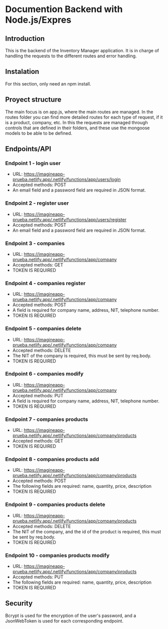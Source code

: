 # Documention Backend with Node.js/Expres

## Introduction
This is the backend of the Inventory Manager application. It is in charge of handling the requests to the different routes and error handling.

## Instalation
For this section, only need an npm install.

## Proyect structure
The main focus is on app.js, where the main routes are managed. In the routes folder you can find more detailed routes for each type of request, if it is a product, company, etc. In this the requests are managed through controls that are defined in their folders, and these use the mongoose models to be able to be defined.


## Endpoints/API
### Endpoint 1 - login user
 - URL: https://imagineapp-prueba.netlify.app/.netlify/functions/app/users/login
 - Accepted methods: POST
 - An email field and a password field are required in JSON format.

### Endpoint 2 - register user
 - URL: https://imagineapp-prueba.netlify.app/.netlify/functions/app/users/register
 - Accepted methods: POST
 - An email field and a password field are required in JSON format.

### Endpoint 3 - companies
 - URL: https://imagineapp-prueba.netlify.app/.netlify/functions/app/company
 - Accepted methods: GET
 - TOKEN IS REQUIRED

### Endpoint 4 - companies register
 - URL: https://imagineapp-prueba.netlify.app/.netlify/functions/app/company
 - Accepted methods: POST
 - A field is required for company name, address, NIT, telephone number.
 - TOKEN IS REQUIRED
  
### Endpoint 5 - companies delete
 - URL: https://imagineapp-prueba.netlify.app/.netlify/functions/app/company
 - Accepted methods: DELETE
 - The NIT of the company is required, this must be sent by req.body.
 - TOKEN IS REQUIRED

### Endpoint 6 - companies modify
 - URL: https://imagineapp-prueba.netlify.app/.netlify/functions/app/company
 - Accepted methods: PUT
-  A field is required for company name, address, NIT, telephone number.
-  TOKEN IS REQUIRED

### Endpoint 7 - companies products
 - URL: https://imagineapp-prueba.netlify.app/.netlify/functions/app/company/products
 - Accepted methods: GET
 - TOKEN IS REQUIRED

### Endpoint 8 - companies products add
 - URL: https://imagineapp-prueba.netlify.app/.netlify/functions/app/company/products
 - Accepted methods: POST
 - The following fields are required: name, quantity, price,
description
 - TOKEN IS REQUIRED

### Endpoint 9 - companies products delete
 - URL: https://imagineapp-prueba.netlify.app/.netlify/functions/app/company/products
 - Accepted methods: DELETE
 - The NIT of the company, and the id of the product is required, this must be sent by req.body.
 - TOKEN IS REQUIRED

### Endpoint 10 - companies products modify
 - URL: https://imagineapp-prueba.netlify.app/.netlify/functions/app/company/products
 - Accepted methods: PUT
 - The following fields are required: name, quantity, price,
description
 - TOKEN IS REQUIRED


## Security
Bcrypt is used for the encryption of the user's password, and a JsonWebToken is used for each corresponding endpoint.
